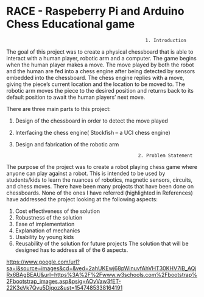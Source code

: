 # RACE - Raspeberry Pi and Arduino Chess Educational game

                                                       1. Introduction 

The goal of this project was to create a physical chessboard that is able to interact with a human player, robotic arm and a computer. The game begins when the human player makes a move. The move played by both the robot and the human are fed into a chess engine after being detected by sensors embedded into the chessboard. The chess engine replies with a move, giving the piece’s current location and the location to be moved to. The robotic arm moves the piece to the desired position and returns back to its default position to await the human players’ next move. 

There are three main parts to this project: 
1.  Design of the chessboard in order to detect the move played 
2.  Interfacing the chess engine( Stockfish –  a UCI chess engine) 
3.  Design and fabrication of the robotic arm

                                                     2. Problem Statement
                                                     
The purpose of the project was to create a robot playing chess game where anyone can play against a robot. This is intended to be used by students/kids to learn the nuances of robotics, magnetic sensors, circuits, and chess moves. There have been many projects that have been done on chessboards. None of the ones I have referred (highlighted in References) have addressed the project looking at the following aspects: 
1.  Cost effectiveness of the solution 
2.  Robustness of the solution 
3.  Ease of implementation 
4.  Explanation of mechanics 
5.  Usability by young kids 
6.  Reusability of the solution for future projects 
The solution that will be designed has to address all of the 6 aspects.


https://www.google.com/url?sa=i&source=images&cd=&ved=2ahUKEwj68pWinuvfAhVHT30KHV7iB_AQjRx6BAgBEAU&url=https%3A%2F%2Fwww.w3schools.com%2Fbootstrap%2Fbootstrap_images.asp&psig=AOvVaw3fET-22K3eVk7Qvu5Djqoz&ust=1547485338164191
